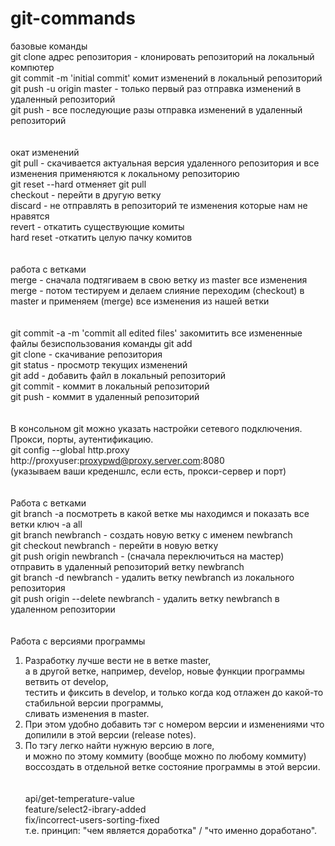 # git-commands
базовые команды <br>
git clone адрес репозитория - клонировать репозиторий на локальный компютер <br>
git commit -m 'initial commit' комит изменений в локальный репозиторий <br>
git push -u origin master - только первый раз отправка изменений в удаленный репозиторий <br>
git push - все последующие разы отправка изменений в удаленный репозиторий <br>
<br>
<br>
окат изменений <br>
git pull - скачивается актуальная версия удаленного репозитория и все изменения применяются к локальному репозиторию <br>
git reset --hard отменяет git pull <br>
checkout - перейти в другую ветку <br>
discard - не отправлять в репозиторий те изменения которые нам не нравятся <br>
revert - откатить существующие комиты <br>
hard reset -откатить целую пачку комитов <br>
<br>
<br>
работа с ветками <br>
merge - сначала подтягиваем в свою ветку из master все изменения <br>
merge - потом тестируем и делаем слияние переходим (checkout) в master и применяем (merge) все изменения из нашей ветки <br>
<br>
<br>
git commit -a -m 'commit all edited files' закомитить все измененные файлы безиспользования команды git add <br>
git clone - скачивание репозитория <br>
git status - просмотр текущих изменений <br>
git add - добавить файл в локальный репозиторий <br>
git commit - коммит в локальный репозиторий <br>
git push - коммит в удаленный репозиторий <br>
<br>
<br>
В консольном git можно указать настройки сетевого подключения. Прокси, порты, аутентификацию. <br>
git config --global http.proxy http://proxyuser:proxypwd@proxy.server.com:8080  <br>
(указываем ваши креденшлс, если есть, прокси-сервер и порт) <br>
<br>
<br>
Работа с ветками <br>
git branch -a  посмотреть в какой ветке мы находимся и показать все ветки ключ -а   all <br>
git branch newbranch  - создать новую ветку с именем newbranch <br>
git checkout newbranch - перейти в новую ветку <br>
git push origin newbranch -  (сначала переключиться на мастер) отправить в удаленный репозиторий ветку newbranch <br>
git branch -d newbranch - удалить ветку newbranch из локального репозитория  <br>
git push origin --delete newbranch - удалить ветку newbranch в удаленном репозитории <br>
<br>
<br>
Работа с версиями программы <br>
1. Разработку лучше вести не в ветке master, <br>
   а в другой ветке, например, develop, новые функции программы ветвить от develop, <br> 
   тестить и фиксить в develop, и только когда код отлажен до какой-то стабильной версии программы,  <br>
   сливать изменения в master. <br>
2. При этом удобно добавить тэг с номером версии и изменениями что допилили в этой версии (release notes). <br>
3. По тэгу легко найти нужную версию в логе, <br>
   и можно по этому коммиту (вообще можно по любому коммиту) <br>
   воссоздать в отдельной ветке состояние программы в этой версии. <br>
   <br>
   <br>
api/get-temperature-value <br>
feature/select2-ibrary-added <br>
fix/incorrect-users-sorting-fixed <br>
т.е. принцип: "чем является доработка" / "что именно доработано". <br>

